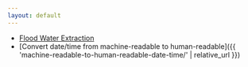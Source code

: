 ```yaml
---
layout: default
---
```


-   [Flood Water Extraction](https://github.com/linz/emergency-management-tools/tree/master/flooding/sentinel2_water_extraction)
-   [Convert date/time from machine-readable to
    human-readable]({{ 'machine-readable-to-human-readable-date-time/' | relative_url }})

